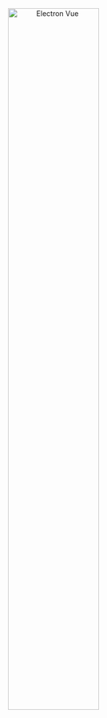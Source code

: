 <div align="center">
<img alt="Electron Vue" src="https://raw.githubusercontent.com/soulehshaikh99/repo-icons/master/svg/Electron_Vue.svg" width="60%" />
</div>

<!-- # create-nuxt-electron-app
A simple starter project to get up and developing quickly with the blend of Nuxt and Electron JS for building a Native Desktop App on various OS Platforms like Windows, Linux and macOS using Electron Builder. -->